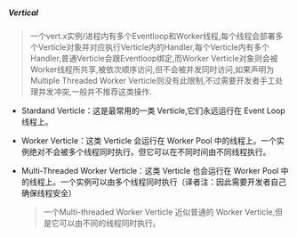 ##### Vertical

>一个vert.x实例/进程内有多个Eventloop和Worker线程,每个线程会部署多个Verticle对象并对应执行Verticle内的Handler,每个Verticle内有多个Handler,普通Verticle会跟Eventloop绑定,而Worker Verticle对象则会被Worker线程所共享,被依次顺序访问,但不会被并发同时访问,如果声明为Multiple Threaded Worker Verticle则没有此限制,不过需要开发者手工处理并发冲突,一般并不推荐这类操作.

* Stardand Verticle：这是最常用的一类 Verticle,它们永远运行在 Event Loop 线程上。

* Worker Verticle：这类 Verticle 会运行在 Worker Pool 中的线程上。一个实例绝对不会被多个线程同时执行。但它可以在不同时间由不同线程执行。

* Multi-Threaded Worker Verticle：这类 Verticle 也会运行在 Worker Pool 中的线程上。一个实例可以由多个线程同时执行（译者注：因此需要开发者自己确保线程安全）

   > 一个Multi-threaded Worker Verticle 近似普通的 Worker Verticle,但是它可以由不同的线程同时执行。


